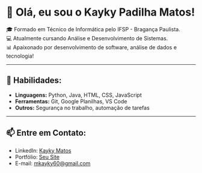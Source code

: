 # 👋 Olá, eu sou o Kayky Padilha Matos!

🎓 Formado em Técnico de Informática pelo IFSP - Bragança Paulista.  
💻 Atualmente cursando Análise e Desenvolvimento de Sistemas.  
📊 Apaixonado por desenvolvimento de software, análise de dados e tecnologia!

---

## 🚀 Habilidades:
- **Linguagens:** Python, Java, HTML, CSS, JavaScript
- **Ferramentas:** Git, Google Planilhas, VS Code
- **Outros:** Segurança no trabalho, automação de tarefas

---

## 📫 Entre em Contato:
- LinkedIn: [Kayky Matos](https://www.linkedin.com/in/kayky-matos-3870a0239/)
- Portfólio: [Seu Site](https://seusite.com)
- E-mail: [mkayky60@gmail.com](Kayky:mkayky60@gmail.com)

